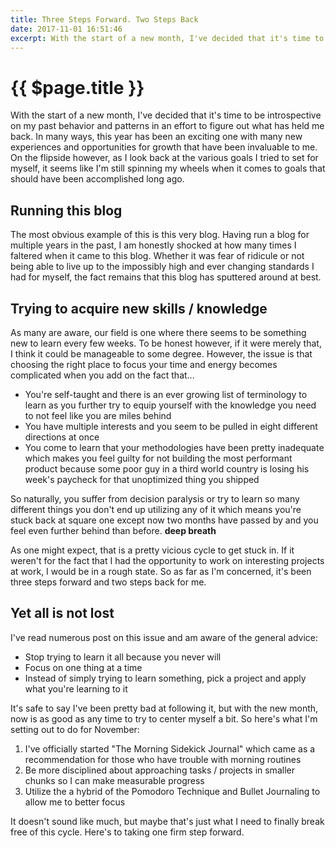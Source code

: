 ```yaml
---
title: Three Steps Forward. Two Steps Back
date: 2017-11-01 16:51:46
excerpt: With the start of a new month, I've decided that it's time to be introspective on my past behavior and patterns in an effort to figure out what has held me back. In many ways, this year has been an exciting one with many new experiences and opportunities for growth that have been invaluable to me. On the flipside however, as I look back at the various goals I tried to set for myself, it seems like I'm still spinning my wheels when it comes to goals that should have been accomplished long ago.
---
```


# {{ $page.title }}

With the start of a new month, I've decided that it's time to be introspective on my past behavior and patterns in an effort to figure out what has held me back. In many ways, this year has been an exciting one with many new experiences and opportunities for growth that have been invaluable to me. On the flipside however, as I look back at the various goals I tried to set for myself, it seems like I'm still spinning my wheels when it comes to goals that should have been accomplished long ago.

## Running this blog

The most obvious example of this is this very blog. Having run a blog for multiple years in the past, I am honestly shocked at how many times I faltered when it came to this blog. Whether it was fear of ridicule or not being able to live up to the impossibly high and ever changing standards I had for myself, the fact remains that this blog has sputtered around at best.

## Trying to acquire new skills / knowledge

As many are aware, our field is one where there seems to be something new to learn every few weeks. To be honest however, if it were merely that, I think it could be manageable to some degree. However, the issue is that choosing the right place to focus your time and energy becomes complicated when you add on the fact that...

- You're self-taught and there is an ever growing list of terminology to learn as you further try to equip yourself with the knowledge you need to not feel like you are miles behind
- You have multiple interests and you seem to be pulled in eight different directions at once
- You come to learn that your methodologies have been pretty inadequate which makes you feel guilty for not building the most performant product because some poor guy in a third world country is losing his week's paycheck for that unoptimized thing you shipped

So naturally, you suffer from decision paralysis or try to learn so many different things you don't end up utilizing any of it which means you're stuck back at square one except now two months have passed by and you feel even further behind than before. **deep breath**

As one might expect, that is a pretty vicious cycle to get stuck in. If it weren't for the fact that I had the opportunity to work on interesting projects at work, I would be in a rough state. So as far as I'm concerned, it's been three steps forward and two steps back for me.

## Yet all is not lost

I've read numerous post on this issue and am aware of the general advice:

- Stop trying to learn it all because you never will
- Focus on one thing at a time
- Instead of simply trying to learn something, pick a project and apply what you're learning to it

It's safe to say I've been pretty bad at following it, but with the new month, now is as good as any time to try to center myself a bit. So here's what I'm setting out to do for November:

1. I've officially started "The Morning Sidekick Journal" which came as a recommendation for those who have trouble with morning routines
2. Be more disciplined about approaching tasks / projects in smaller chunks so I can make measurable progress
3. Utilize the a hybrid of the Pomodoro Technique and Bullet Journaling to allow me to better focus

It doesn't sound like much, but maybe that's just what I need to finally break free of this cycle. Here's to taking one firm step forward.
